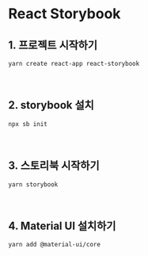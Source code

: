 # React Storybook

## 1. 프로젝트 시작하기
```
yarn create react-app react-storybook
```

<br>

## 2. storybook 설치
```
npx sb init
```

<br>

## 3. 스토리북 시작하기
```
yarn storybook
```

<br>

## 4. Material UI 설치하기
```
yarn add @material-ui/core
```